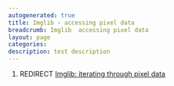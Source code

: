 ```yaml
---
autogenerated: true
title: Imglib › accessing pixel data
breadcrumb: Imglib  accessing pixel data
layout: page
categories: 
description: test description
---
```


1.  REDIRECT [Imglib: iterating through pixel data](Imglib__iterating_through_pixel_data "wikilink")
